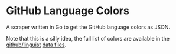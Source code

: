 GitHub Language Colors
======================

A scraper written in Go to get the GitHub language colors as JSON.

Note that this is a silly idea, the full list of colors are available in the
[github/linguist](https://github.com/github/linguist) [data files](https://github.com/github/linguist/blob/master/lib/linguist/languages.yml).
